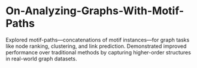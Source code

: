 # On-Analyzing-Graphs-With-Motif-Paths
Explored motif-paths—concatenations of motif instances—for graph tasks like node ranking, clustering, and link prediction. Demonstrated improved performance over traditional methods by capturing higher-order structures in real-world graph datasets.
